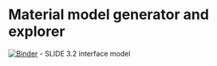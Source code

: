 
# Material model generator and explorer

[![Binder](https://mybinder.org/badge.svg)](https://mybinder.org/v2/gh/bmcs-group/bmcs_matmod/master?urlpath=%2Fapps%2Fbmcs_matmod/slide/slide_explorer.ipynb) - SLIDE 3.2 interface model

